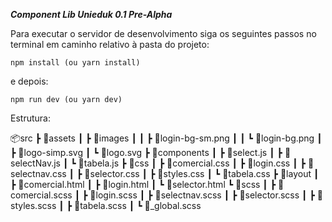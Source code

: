 ***Component Lib Unieduk 0.1 Pre-Alpha***

Para executar o servidor de desenvolvimento siga os seguintes passos no terminal em caminho relativo à pasta do projeto:

```
npm install (ou yarn install)
```
e depois:
```
npm run dev (ou yarn dev)
```

Estrutura:

📦src
 ┣ 📂assets
 ┃ ┣ 📂images
 ┃ ┃ ┣ 📜login-bg-sm.png
 ┃ ┃ ┗ 📜login-bg.png
 ┃ ┣ 📜logo-simp.svg
 ┃ ┗ 📜logo.svg
 ┣ 📂components
 ┃ ┣ 📜select.js
 ┃ ┣ 📜selectNav.js
 ┃ ┗ 📜tabela.js
 ┣ 📂css
 ┃ ┣ 📜comercial.css
 ┃ ┣ 📜login.css
 ┃ ┣ 📜selectnav.css
 ┃ ┣ 📜selector.css
 ┃ ┣ 📜styles.css
 ┃ ┗ 📜tabela.css
 ┣ 📂layout
 ┃ ┣ 📜comercial.html
 ┃ ┣ 📜login.html
 ┃ ┗ 📜selector.html
 ┗ 📂scss
 ┃ ┣ 📜comercial.scss
 ┃ ┣ 📜login.scss
 ┃ ┣ 📜selectnav.scss
 ┃ ┣ 📜selector.scss
 ┃ ┣ 📜styles.scss
 ┃ ┣ 📜tabela.scss
 ┃ ┗ 📜_global.scss